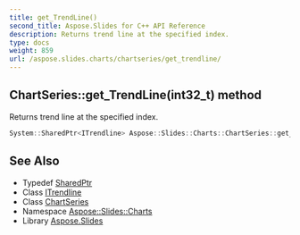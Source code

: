 ```yaml
---
title: get_TrendLine()
second_title: Aspose.Slides for C++ API Reference
description: Returns trend line at the specified index.
type: docs
weight: 859
url: /aspose.slides.charts/chartseries/get_trendline/
---
```

## ChartSeries::get_TrendLine(int32_t) method


Returns trend line at the specified index.

```cpp
System::SharedPtr<ITrendline> Aspose::Slides::Charts::ChartSeries::get_TrendLine(int32_t index) override
```

## See Also

* Typedef [SharedPtr](../../../system/sharedptr/)
* Class [ITrendline](../../itrendline/)
* Class [ChartSeries](../)
* Namespace [Aspose::Slides::Charts](../../)
* Library [Aspose.Slides](../../../)